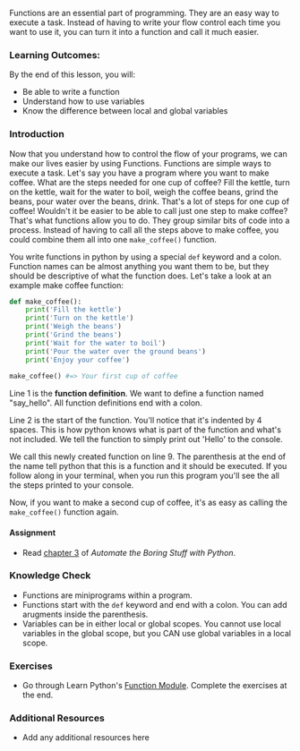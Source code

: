 Functions are an essential part of programming. They are an easy way to execute a task. Instead of having to write your flow control each time you want to use it, you can turn it into a function and call it much easier.

### Learning Outcomes:

By the end of this lesson, you will:

* Be able to write a function
* Understand how to use variables
* Know the difference between local and global variables

### Introduction

Now that you understand how to control the flow of your programs, we can make our lives easier by using Functions. Functions are simple ways to execute a task. Let's say you have a program where you want to make coffee. What are the steps needed for one cup of coffee? Fill the kettle, turn on the kettle, wait for the water to boil, weigh the coffee beans, grind the beans, pour water over the beans, drink. That's a lot of steps for one cup of coffee! Wouldn't it be easier to be able to call just one step to make coffee? That's what functions allow you to do. They group similar bits of code into a process. Instead of having to call all the steps above to make coffee, you could combine them all into one `make_coffee()` function.

You write functions in python by using a special `def` keyword and a colon. Function names can be almost anything you want them to be, but they should be descriptive of what the function does. Let's take a look at an example make coffee function:

~~~python
def make_coffee():
    print('Fill the kettle')
    print('Turn on the kettle')
    print('Weigh the beans')
    print('Grind the beans')
    print('Wait for the water to boil')
    print('Pour the water over the ground beans')
    print('Enjoy your coffee')
		
make_coffee() #=> Your first cup of coffee
~~~

Line 1 is the __function definition__. We want to define a function named "say_hello". All function definitions end with a colon.

Line 2 is the start of the function. You'll notice that it's indented by 4 spaces. This is how python knows what is part of the function and what's not included. We tell the function to simply print out 'Hello' to the console.

We call this newly created function on line 9. The parenthesis at the end of the name tell python that this is a function and it should be executed. If you follow along in your terminal, when you run this program you'll see the all the steps printed to your console.

Now, if you want to make a second cup of coffee, it's as easy as calling the `make_coffee()` function again.

#### Assignment

<div class="lesson-content__panel" markdown="1">

* Read [chapter 3](https://automatetheboringstuff.com/2e/chapter3/) of _Automate the Boring Stuff with Python_.

</div>

### Knowledge Check

* Functions are miniprograms within a program.
* Functions start with the `def` keyword and end with a colon. You can add arugments inside the parenthesis.
* Variables can be in either local or global scopes. You cannot use local variables in the global scope, but you CAN use global variables in a local scope.

### Exercises

* Go through Learn Python's [Function Module](https://www.learnpython.org/en/Functions). Complete the exercises at the end.

### Additional Resources

* Add any additional resources here
